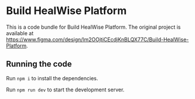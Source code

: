 
  # Build HealWise Platform

  This is a code bundle for Build HealWise Platform. The original project is available at https://www.figma.com/design/lm2OOjtiCEcdjKnBLQX77C/Build-HealWise-Platform.

  ## Running the code

  Run `npm i` to install the dependencies.

  Run `npm run dev` to start the development server.
  